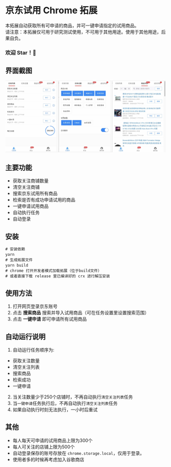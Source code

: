 # 京东试用 Chrome 拓展
本拓展自动获取所有可申请的商品，并可一键申请指定的试用商品。<br>
请注意：本拓展仅可用于研究测试使用，不可用于其他用途。使用于其他用途，后果自负。<br>

<h3>欢迎 Star！👏</h3>

## 界面截图
![界面](https://github.com/ZCY01/img/raw/master/interface1.jpg)

## 主要功能
* 获取关注商铺数量
* 清空关注商铺
* 搜索京东试用所有商品
* 检索是否有成功申请试用的商品
* 一键申请试用商品
* 自动执行任务
* 自动登录

## 安装
```js
# 安装依赖
yarn
# 生成拓展文件
yarn build
# chrome 打开开发者模式加载拓展（位于build文件）
# 或者直接下载 release 里已编译好的 crx 进行解压安装
```

## 使用方法
1. 打开网页登录京东账号
2. 点击 **搜索商品** 搜索并导入试用商品（可在任务设置里设置搜索范围）
3. 点击 **一键申请** 即可申请所有试用商品

## 自动运行说明
1. 自动运行任务顺序为:
* 获取关注数量
* 清空关注列表
* 搜索商品
* 检索成功
* 一键申请

2. 当关注数量少于250个店铺时，不再自动执行`清空关注列表`任务
2. 当`一键申请`任务执行后，不再自动执行`清空关注列表`任务
3. 如果自动执行时刻无法执行，一小时后重试


## 其他
* 每人每天可申请的试用商品上限为300个
* 每人可关注的店铺上限为500个
* 自动登录保存的账号存放在 `chrome.storage.local`，仅用于登录。
* 使用者多的时候再考虑加入谷歌商店
